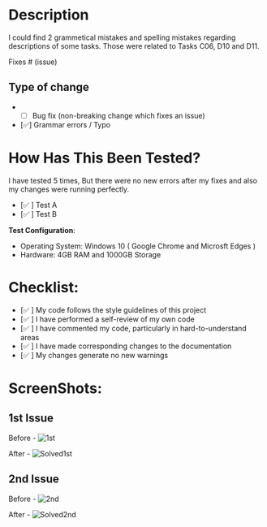 # Description

I could find 2 grammetical mistakes and spelling mistakes regarding descriptions of some tasks. Those were related to Tasks C06, D10 and D11.

Fixes # (issue)

## Type of change

- - [ ] Bug fix (non-breaking change which fixes an issue) 
- [✅] Grammar errors / Typo


# How Has This Been Tested?

I have tested 5 times, But there were no new errors after my fixes and also my changes were running perfectly.

- [✅ ] Test A
- [✅ ] Test B

**Test Configuration**:
* Operating System: Windows 10 ( Google Chrome and Microsft Edges )
* Hardware: 4GB RAM and 1000GB Storage

# Checklist:

- [✅ ] My code follows the style guidelines of this project
- [✅ ] I have performed a self-review of my own code
- [✅ ] I have commented my code, particularly in hard-to-understand areas
- [✅ ] I have made corresponding changes to the documentation
- [✅ ] My changes generate no new warnings

# ScreenShots:
## 1st Issue
Before - ![1st](https://1.bp.blogspot.com/-zocsJdrQ2tc/YRZvN6RM8pI/AAAAAAAAAd0/5Q0W5VA2EXwbhaUNjBneWP59Y3Xo8IfqQCLcBGAsYHQ/s320/1.png)

After - ![Solved1st](https://1.bp.blogspot.com/-WOWrCPxJmjY/YRZvNrlr7eI/AAAAAAAAAdw/c5FF0EG4AyoFuuxj91o5RSf8Ns4Shth7QCLcBGAsYHQ/s320/1solved.png)


## 2nd Issue
Before - ![2nd](https://1.bp.blogspot.com/-rRyGXq3sLa8/YRZvOaNtlUI/AAAAAAAAAd8/9JgvTHz7o40BlPyqgL12AJAcfDsE6EJTACLcBGAsYHQ/s320/3.png)

After - ![Solved2nd](https://1.bp.blogspot.com/-Ua3MHIlxBDA/YRZvOkRBNYI/AAAAAAAAAeE/ziBbEutmzJA2tQ-1tybUtMUmTkfR4MtBgCLcBGAsYHQ/s320/3solved.png)


